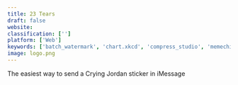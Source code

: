 ```yaml
---
title: 23 Tears
draft: false 
website: 
classification: ['']
platform: ['Web']
keywords: ['batch_watermark', 'chart.xkcd', 'compress_studio', 'memechicken', 'slate', 'visual_watermark', 'watermark.ink', 'textmark']
image: logo.png
---
```

The easiest way to send a Crying Jordan sticker in iMessage